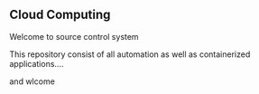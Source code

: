 ## Cloud Computing

Welcome to source control system

This repository consist of all automation as well as containerized applications....

and wlcome